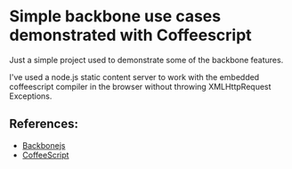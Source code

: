 # Simple backbone use cases demonstrated with Coffeescript #

Just a simple project used to demonstrate some of the backbone features.

I've used a node.js static content server to work with the embedded coffeescript  compiler in the browser without throwing XMLHttpRequest Exceptions.

## References: ##
 * [Backbonejs](http://documentcloud.github.com/backbone/)
 * [CoffeeScript](http://jashkenas.github.com/coffee-script/)